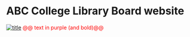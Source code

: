 # ABC College Library Board website <font color="red">
[![title](https://humanum.arts.cuhk.edu.hk/Lexis/lexi-can/img/mfccd-display.gif)](https://humanum.arts.cuhk.edu.hk/Lexis/lexi-can/)
@@ text in purple (and bold)@@
